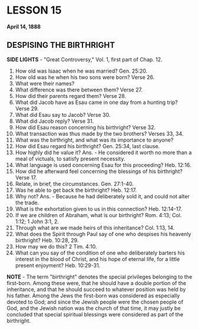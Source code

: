 # LESSON 15
**April 14, 1888**

## DESPISING THE BIRTHRIGHT

**SIDE LIGHTS** - "Great Controversy," Vol. 1, first part of Chap. 12.

1. How old was Isaac when he was married? Gen. 25:20.
2. How old was he when his two sons were born? Verse 26.
3. What were their names?
4. What difference was there between them? Verse 27.
5. How did their parents regard them? Verse 28.
6. What did Jacob have as Esau came in one day from a hunting trip? Verse 29.
7. What did Esau say to Jacob? Verse 30.
8. What did Jacob reply? Verse 31.
9. How did Esau reason concerning his birthright? Verse 32.
10. What transaction was thus made by the two brothers? Verses 33, 34.
11. What was the birthright, and what was its importance to anyone?
12. How did Esau regard his birthright? Gen. 25:34, last clause.
13. How highly did he value it? Ans. - He considered it worth no more than a meal of victuals, to satisfy present necessity.
14. What language is used concerning Esau for this proceeding? Heb. 12:16.
15. How did he afterward feel concerning the blessings of his birthright? Verse 17.
16. Relate, in brief, the circumstances. Gen. 27:1-40.
17. Was he able to get back the birthright? Heb. 12:17.
18. Why not? Ans. - Because he had deliberately sold it, and could not alter the trade.
19. What is the exhortation given to us in this connection? Heb. 12:14-17.
20. If we are children of Abraham, what is our birthright? Rom. 4:13; Col. 1:12; 1 John 3:1, 2.
21. Through what are we made heirs of this inheritance? Col. 1:13, 14.
22. What does the Spirit through Paul say of one who despises his heavenly birthright? Heb. 10:28, 29.
23. How may we do this? 2 Tim. 4:10.
24. What can you say of the condition of one who deliberately barters his interest in the blood of Christ, and his hope of eternal life, for a little present enjoyment? Heb. 10:29-31.

**NOTE** - The term "birthright" denotes the special privileges belonging to the first-born. Among these were, that he should have a double portion of the inheritance, and that he should succeed to whatever position was held by his father. Among the Jews the first-born was considered as especially devoted to God; and since the Jewish people were the chosen people of God, and the Jewish nation was the church of that time, it may justly be concluded that special spiritual blessings were considered as part of the birthright.